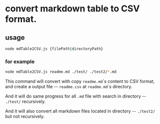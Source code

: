 # convert markdown table to CSV format.

## usage
```bash
node mdTable2CSV.js {filePath|directoryPath}
```
### for example
```bash
node mdTable2CSV.js readme.md ./test/ ./test2/*.md
```
This command will convert with copy ``readme.md``\`s content to CSV format, and create a output file -- ``readme.csv`` at ``readme.md``\`s directory. 

And it will do same progress for all ``.md`` file with search in directory -- ``./test/``
recursively.

And it will also convert all markdown files located in directory -- ``./test2/`` but not recursively.